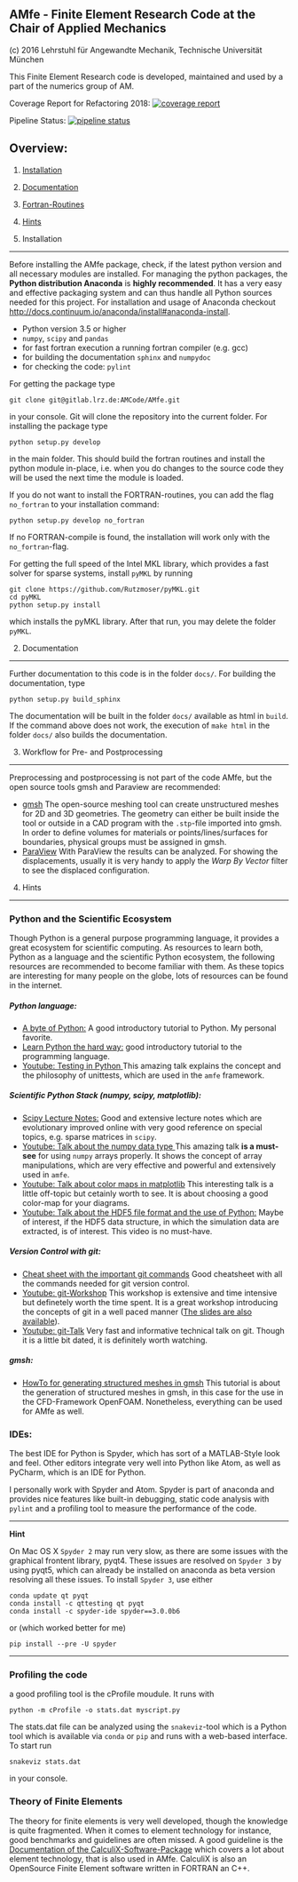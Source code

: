 AMfe - Finite Element Research Code at the Chair of Applied Mechanics
---------------------------------------------------------------------
(c) 2016 Lehrstuhl für Angewandte Mechanik, Technische Universität München


This Finite Element Research code is developed, maintained and used by a part of the numerics group of AM.

Coverage Report for Refactoring 2018:
[![coverage report](https://gitlab.lrz.de/AMCode/AMfe/badges/refactoring-2018/coverage.svg)](https://gitlab.lrz.de/AMCode/AMfe/commits/refactoring-2018)

Pipeline Status:
[![pipeline status](https://gitlab.lrz.de/AMCode/AMfe/badges/refactoring-2018/pipeline.svg)](https://gitlab.lrz.de/AMCode/AMfe/commits/refactoring-2018)

Overview:
---------

1.  [Installation](#1-installation)
2.  [Documentation](#2-documentation)
3.  [Fortran-Routines](#3-fortran-routines)
4.  [Hints](#4-hints)


1. Installation
---------------

Before installing the AMfe package, check, if the latest python version and all necessary modules are installed. For managing the python packages, the **Python distribution Anaconda** is **highly recommended**. It has a very easy and effective packaging system and can thus handle all Python sources needed for this project. For installation and usage of Anaconda checkout http://docs.continuum.io/anaconda/install#anaconda-install.

   - Python version 3.5 or higher
   - `numpy`, `scipy` and `pandas`
   - for fast fortran execution a running fortran compiler (e.g. gcc)
   - for building the documentation `sphinx` and `numpydoc`
   - for checking the code: `pylint`

For getting the package type

    git clone git@gitlab.lrz.de:AMCode/AMfe.git

in your console. Git will clone the repository into the current folder.
For installing the package type

    python setup.py develop

in the main folder. This should build the fortran routines and install the python module in-place, i.e. when you do changes to the source code they will be used the next time the module is loaded.

If you do not want to install the FORTRAN-routines, you can add the flag `no_fortran` to your installation command:

    python setup.py develop no_fortran

If no FORTRAN-compile is found, the installation will work only with the `no_fortran`-flag.

For getting the full speed of the Intel MKL library, which provides a fast solver for sparse systems, install `pyMKL` by running

    git clone https://github.com/Rutzmoser/pyMKL.git
    cd pyMKL
    python setup.py install

which installs the pyMKL library. After that run, you may delete the folder `pyMKL`.

2. Documentation
----------------
Further documentation to this code is in the folder `docs/`. For building the documentation, type

    python setup.py build_sphinx

The documentation will be built in the folder `docs/` available as html in `build`. If the command above does not work, the execution of `make html` in the folder `docs/` also builds the documentation.

3. Workflow for Pre- and Postprocessing
---------------------------------------
Preprocessing and postprocessing is not part of the code AMfe, but the open source tools gmsh and Paraview are recommended:

- [gmsh](http://gmsh.info) The open-source meshing tool can create unstructured meshes for 2D and 3D geometries. The geometry can either be built inside the tool or outside in a CAD program with the `.stp`-file imported into gmsh. In order to define volumes for materials or points/lines/surfaces for boundaries, physical groups must be assigned in gmsh.
- [ParaView](http://www.paraview.org) With ParaView the results can be analyzed. For showing the displacements, usually it is very handy to apply the *Warp By Vector* filter to see the displaced configuration.


4. Hints
--------

### Python and the Scientific Ecosystem
Though Python is a general purpose programming language, it provides a great ecosystem for scientific computing. As resources to learn both, Python as a language and the scientific Python ecosystem, the following resources are recommended to become familiar with them. As these topics are interesting for many people on the globe, lots of resources can be found in the internet.

##### Python language:
- [A byte of Python:](http://python.swaroopch.com/) A good introductory tutorial to Python. My personal favorite.
- [Learn Python the hard way:](http://learnpythonthehardway.org/book/) good introductory tutorial to the programming language.
- [Youtube: Testing in Python ](https://www.youtube.com/watch?v=FxSsnHeWQBY) This amazing talk explains the concept and the philosophy of unittests, which are used in the `amfe` framework.

##### Scientific Python Stack (numpy, scipy, matplotlib):
- [Scipy Lecture Notes:](http://www.scipy-lectures.org/) Good and extensive lecture notes which are evolutionary improved online with very good reference on special topics, e.g. sparse matrices in `scipy`.
- [Youtube: Talk about the numpy data type ](https://www.youtube.com/watch?v=EEUXKG97YRw) This amazing talk **is a must-see** for using `numpy` arrays properly. It shows the concept of array manipulations, which are very effective and powerful and extensively used in `amfe`.
- [Youtube: Talk about color maps in matplotlib](https://youtu.be/xAoljeRJ3lU?list=PLYx7XA2nY5Gcpabmu61kKcToLz0FapmHu) This interesting talk is a little off-topic but cetainly worth to see. It is about choosing a good color-map for your diagrams.
- [Youtube: Talk about the HDF5 file format and the use of Python:](https://youtu.be/nddj5OA8LJo?list=PLYx7XA2nY5Gcpabmu61kKcToLz0FapmHu) Maybe of interest, if the HDF5 data structure, in which the simulation data are extracted, is of interest. This video is no must-have.

##### Version Control with git:
- [Cheat sheet with the important git commands](https://www.git-tower.com/blog/git-cheat-sheet/) Good cheatsheet with all the commands needed for git version control.
- [Youtube: git-Workshop](https://youtu.be/Qthor07loHM) This workshop is extensive and time intensive but definetely worth the time spent. It is a great workshop introducing the concepts of git in a well paced manner ([The slides are also available](https://speakerdeck.com/singingwolfboy/get-started-with-git)).
- [Youtube: git-Talk](https://youtu.be/ZDR433b0HJY) Very fast and informative technical talk on git. Though it is a little bit dated, it is definitely worth watching. 

##### gmsh:
- [HowTo for generating structured meshes in gmsh](https://openfoamwiki.net/index.php/2D_Mesh_Tutorial_using_GMSH) This tutorial is about the generation of structured meshes in gmsh, in this case for the use in the CFD-Framework OpenFOAM. Nonetheless, everything can be used for AMfe as well.

### IDEs:

The best IDE for Python is Spyder, which has sort of a MATLAB-Style look and feel. Other editors integrate very well into Python like Atom, as well as PyCharm, which is an IDE for Python.

I personally work with Spyder and Atom. Spyder is part of anaconda and provides nice features like built-in debugging, static code analysis with `pylint` and a profiling tool to measure the performance of the code. 

---------------------------------------
**Hint** 

On Mac OS X `Spyder 2` may run very slow, as there are some issues with the graphical frontent library, pyqt4. These issues are resolved on `Spyder 3` by using pyqt5, which can already be installed on anaconda as beta version resolving all these issues. To install `Spyder 3`, use either 

    conda update qt pyqt
    conda install -c qttesting qt pyqt
    conda install -c spyder-ide spyder==3.0.0b6
   
or (which worked better for me)
   
    pip install --pre -U spyder

-------------------------------------

### Profiling the code

a good profiling tool is the cProfile moudule. It runs with

    python -m cProfile -o stats.dat myscript.py

The stats.dat file can be analyzed using the `snakeviz`-tool which is a Python tool which is available via `conda` or `pip` and runs with a web-based interface. To start run

    snakeviz stats.dat

in your console.


### Theory of Finite Elements
The theory for finite elements is very well developed, though the knowledge is quite fragmented. When it comes to element technology for instance, good benchmarks and guidelines are often missed. A good guideline is the [Documentation of the CalculiX-Software-Package](http://web.mit.edu/calculix_v2.7/CalculiX/ccx_2.7/doc/ccx/ccx.html) which covers a lot about element technology, that is also used in AMfe. CalculiX is also an OpenSource Finite Element software written in FORTRAN an C++.
